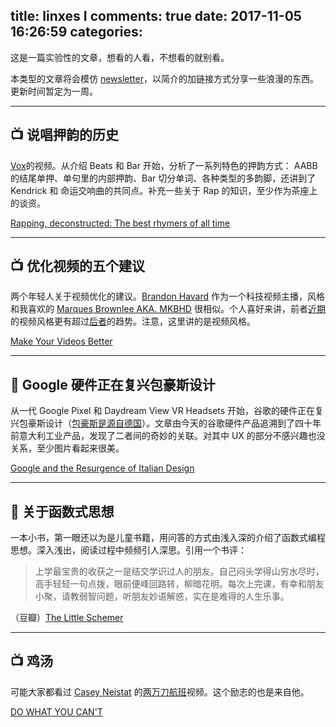 title: linxes Ⅰ
comments: true
date: 2017-11-05 16:26:59
categories:
---
这是一篇实验性的文章，想看的人看，不想看的就别看。

本类型的文章将会模仿 [newsletter](https://en.wikipedia.org/wiki/Newsletter)，以简介的加链接方式分享一些浪漫的东西。更新时间暂定为一周。

---

## 📺 说唱押韵的历史

[Vox](https://www.youtube.com/channel/UCLXo7UDZvByw2ixzpQCufnA)的视频。从介绍 Beats 和 Bar 开始，分析了一系列特色的押韵方式：
AABB 的结尾单押、单句里的内部押韵、Bar 切分单词、各种类型的多韵脚，还讲到了 Kendrick 和 命运交响曲的共同点。补充一些关于 Rap 的知识，至少作为茶座上的谈资。

[Rapping, deconstructed: The best rhymers of all time
](https://www.youtube.com/watch?v=QWveXdj6oZU)

---

## 📺 优化视频的五个建议

两个年轻人关于视频优化的建议。[Brandon Havard](https://www.youtube.com/channel/UCABwqCK6XMowQDwlIz00UFw) 作为一个科技视频主播，风格和我喜欢的 [Marques Brownlee AKA. MKBHD](https://www.youtube.com/channel/UCBJycsmduvYEL83R_U4JriQ) 很相似。个人喜好来讲，前者[近期](https://www.youtube.com/watch?v=h1Gx1x9sMdM)的视频风格更有超过[后者](https://www.youtube.com/watch?v=ld5H2L4j6LE)的趋势。注意，这里讲的是视频风格。

[Make Your Videos Better](https://www.youtube.com/watch?v=AIMEmc_SCPM)

---

## 📃 Google 硬件正在复兴包豪斯设计

从一代 Google Pixel 和 Daydream View VR Headsets 开始，谷歌的硬件正在复兴包豪斯设计（[包豪斯是源自德国](https://en.wikipedia.org/wiki/Bauhaus)）。文章由今天的谷歌硬件产品追溯到了四十年前意大利工业产品，发现了二者间的奇妙的关联。对其中 UX 的部分不感兴趣也没关系，至少图片看起来很美。

[Google and the Resurgence of Italian Design](https://blog.prototypr.io/google-and-the-resurgence-of-italian-design-e9234cf3d073)

---

## 📕 关于函数式思想

一本小书，第一眼还以为是儿童书籍，用问答的方式由浅入深的介绍了函数式编程思想。深入浅出，阅读过程中频频引人深思。引用一个书评：
> 上学最宝贵的收获之一是结交学识过人的朋友。自己闷头学得山穷水尽时，高手轻轻一句点拨，眼前便峰回路转，柳暗花明。每次上完课，有幸和朋友小聚，请教弱智问题，听朋友妙语解惑，实在是难得的人生乐事。

（豆瓣）[The Little Schemer](https://book.douban.com/subject/27080946/)

---

## 📺 鸡汤

可能大家都看过 [Casey Neistat](https://www.youtube.com/user/caseyneistat/videos) 的[两万刀航班](https://www.youtube.com/watch?v=84WIaK3bl_s)视频。这个励志的也是来自他。

[DO WHAT YOU CAN'T](https://www.youtube.com/watch?v=jG7dSXcfVqE)
